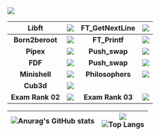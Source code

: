 <img src="https://badge42.herokuapp.com/api/stats/prochell?darkmode=true&privacyEmail=true&privacyCursus=true"/>


| **Libft** | <img src="https://badge42.herokuapp.com/api/project/prochell/Libft"/> | **FT_GetNextLine** | <img src="https://badge42.herokuapp.com/api/project/prochell/get_next_line"/> |
| :------------: | :------------: | :------------: | :------------: |
| **Born2beroot** | <img src="https://badge42.herokuapp.com/api/project/prochell/Born2beroot"/> | **FT_Printf** | <img src="https://badge42.herokuapp.com/api/project/prochell/ft_printf"/> | 
| **Pipex** | <img src="https://badge42.herokuapp.com/api/project/prochell/pipex"/> | **Push_swap** | <img src="https://badge42.herokuapp.com/api/project/prochell/push_swap"/> | 
| **FDF** | <img src="https://badge42.herokuapp.com/api/project/prochell/FdF"/> | **Push_swap** | <img src="https://badge42.herokuapp.com/api/project/prochell/push_swap"/> | 
| **Minishell** | <img src="https://badge42.herokuapp.com/api/project/prochell/minishell"/> | **Philosophers** | <img src="https://badge42.herokuapp.com/api/project/prochell/Philosophers"/> | 
| **Cub3d** | <img src="https://badge42.herokuapp.com/api/project/prochell/cub3d"/> |
| **Exam Rank 02** | <img src="https://badge42.herokuapp.com/api/project/prochell/Exam Rank 02"/> | **Exam Rank 03** | <img src="https://badge42.herokuapp.com/api/project/prochell/Exam Rank 02"/> |

| ![Anurag's GitHub stats](https://github-readme-stats.vercel.app/api?username=Nike2406)  | ![](https://komarev.com/ghpvc/?username=Nike2406) <br> ![Top Langs](https://github-readme-stats.vercel.app/api/top-langs/?username=Nike2406&layout=compact&hide=Objective-C,Roff,Makefile&langs_count=6) |
| ------------ | ------------ |
